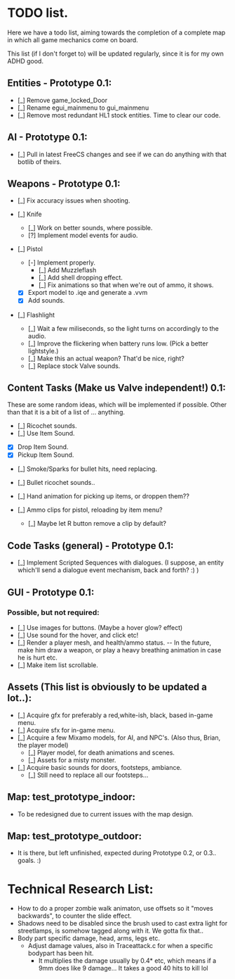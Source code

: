 # TODO list.
Here we have a todo list, aiming towards the completion of a complete map
in which all game mechanics come on board.

This list (if I don't forget to) will be updated regularly, since it is for
my own ADHD good.

## Entities - Prototype 0.1:
- [_] Remove game_locked_Door
- [_] Rename egui_mainmenu to gui_mainmenu
- [_] Remove most redundant HL1 stock entities. Time to clear our code.

## AI - Prototype 0.1:
- [_] Pull in latest FreeCS changes and see if we can do anything with that botlib of theirs.

## Weapons - Prototype 0.1:
- [_] Fix accuracy issues when shooting.
- [_] Knife
  - [_] Work on better sounds, where possible.
  - [?] Implement model events for audio.

- [_] Pistol
  - [-] Implement properly.
    - [_] Add Muzzleflash
    - [_] Add shell dropping effect.
    - [_] Fix animations so that when we're out of ammo, it shows.
  - [X] Export model to .iqe and generate a .vvm
  - [X] Add sounds.

- [_] Flashlight
  - [_] Wait a few miliseconds, so the light turns on accordingly to the audio.
  - [_] Improve the flickering when battery runs low. (Pick a better lightstyle.)
  - [_] Make this an actual weapon? That'd be nice, right?
  - [_] Replace stock Valve sounds.

## Content Tasks (Make us Valve independent!) 0.1:
These are some random ideas, which will be implemented if possible.
Other than that it is a bit of a list of ... anything.
- [_] Ricochet sounds.
- [_] Use Item Sound.
- [X] Drop Item Sound.
- [X] Pickup Item Sound.
- [_] Smoke/Sparks for bullet hits, need replacing.
- [_] Bullet ricochet sounds..
- [_] Hand animation for picking up items, or droppen them??

- [_] Ammo clips for pistol, reloading by item menu?
  - [_] Maybe let R button remove a clip by default?
## Code Tasks (general) - Prototype 0.1:
- [_] Implement Scripted Sequences with dialogues. (I suppose, an entity which'll send a dialogue event mechanism, back and forth? :) )
## GUI - Prototype 0.1:
### Possible, but not required:
- [_] Use images for buttons. (Maybe a hover glow? effect)
- [_] Use sound for the hover, and click etc!
- [_] Render a player mesh, and health/ammo status.
    -- In the future, make him draw a weapon, or play a heavy breathing animation in case he is hurt etc.
- [_] Make item list scrollable.

## Assets (This list is obviously to be updated a lot..):
- [_] Acquire gfx for preferably a red,white-ish, black, based in-game menu.
- [_] Acquire sfx for in-game menu.
- [_] Acquire a few Mixamo models, for AI, and NPC's. (Also thus, Brian, the player model)
  - [_] Player model, for death animations and scenes.
  - [_] Assets for a misty monster.
- [_] Acquire basic sounds for doors, footsteps, ambiance.
  - [_] Still need to replace all our footsteps...

## Map: test_prototype_indoor:
- To be redesigned due to current issues with the map design.

## Map: test_prototype_outdoor:
- It is there, but left unfinished, expected during Prototype 0.2, or 0.3.. goals. :)

# Technical Research List:
- How to do a proper zombie walk animaton, use offsets so it "moves backwards", to counter the slide effect.
- Shadows need to be disabled since the brush used to cast extra light for streetlamps, is somehow tagged along with it.
  We gotta fix that..
- Body part specific damage, head, arms, legs etc.
  - Adjust damage values, also in Traceattack.c for when a specific bodypart has been hit.
    - It multiplies the damage usually by 0.4* etc, which means if a 9mm does like 9 damage... It takes a good 40 hits to kill lol
